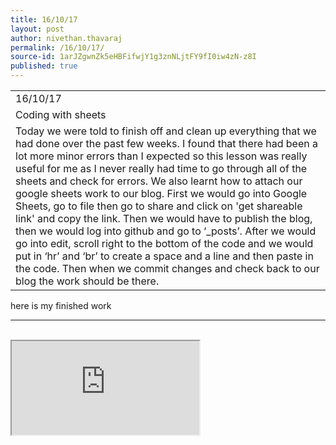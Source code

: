```yaml
---
title: 16/10/17
layout: post
author: nivethan.thavaraj
permalink: /16/10/17/
source-id: 1arJZgwnZk5eHBFifwjY1g3znNLjtFY9fI0iw4zN-z8I
published: true
---
```

<table>
  <tr>
    <td>16/10/17</td>
  </tr>
  <tr>
    <td>Coding with sheets
</td>
  </tr>
  <tr>
    <td>Today we were told to finish off and clean up everything that we had done over the past few weeks. I found that there had been a lot more minor errors than I expected so this lesson was really useful for me as I never really had time to go through all of the sheets and check for errors. We also learnt how to attach our google sheets work to our blog. First we would go into Google Sheets, go to file then go to share and click on 'get shareable link' and copy the link. Then we would have to publish the blog, then we would log into github and go to ‘_posts’. After we would go into edit, scroll right to the bottom of the code and we would put in ‘hr’ and ‘br’ to create a space and a line and then paste in the code. Then when we commit changes and check back to our blog the work should be there.
</td>
  </tr>
</table>

here is my finished work
<hr>
<br>
<iframe src="https://docs.google.com/spreadsheets/d/e/2PACX-1vRy1BQnlpdQVGDJypTFJtxabVH5yMC9OVu7tmBXGWdGULNHuaE9FlCwxwAVC5zGhu8pBFBJct8BTajB/pubhtml?widget=true&amp;headers=false"></iframe>

